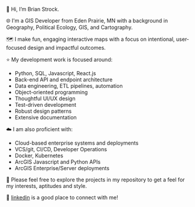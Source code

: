 👋 Hi, I’m Brian Strock.

🌐 I'm a GIS Developer from Eden Prairie, MN with a background in Geography, Political Ecology, GIS, and Cartography.

🗺️ I make fun, engaging interactive maps with a focus on intentional, user-focused design and impactful outcomes.

⭐ My development work is focused around:
- Python, SQL, Javascript, React.js
- Back-end API and endpoint architecture
- Data engineering, ETL pipelines, automation
- Object-oriented programming
- Thoughtful UI/UX design
- Test-driven development
- Robust design patterns
- Extensive documentation

☁️ I am also proficient with:
- Cloud-based enterprise systems and deployments
- VCS/git, CI/CD, Developer Operations
- Docker, Kubernetes
- ArcGIS Javascript and Python APIs
- ArcGIS Enterprise/Server deployments

👀 Please feel free to explore the projects in my repository to get a feel for my interests, aptitudes and style.

📱 [linkedin](https://www.linkedin.com/in/bstrockdev/) is a good place to connect with me!


<!---
bstrock/bstrock is a ✨ special ✨ repository because its `README.md` (this file) appears on your GitHub profile.
You can click the Preview link to take a look at your changes.
--->
